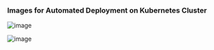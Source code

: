 ### Images for Automated Deployment on Kubernetes Cluster 

![image](https://github.com/RohanRusta21/deploy-churnapp-streamlit/assets/110477025/09bade0b-f4a5-4650-a89b-96833bfbac61)



![image](https://github.com/RohanRusta21/deploy-churnapp-streamlit/assets/110477025/be4f93d4-5eb1-4a7c-9d12-85732139f078)

